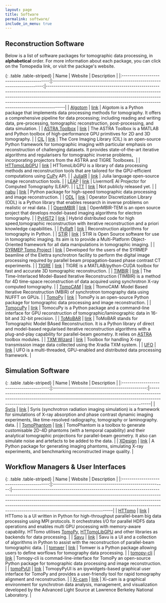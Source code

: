 ```yaml
---
layout: page
title: Software
permalink: software/
include_in_menu: true
---
```


## Reconstruction Software

Below is a list of software packages for tomographic data processing, in
**alphabetical** order. For more information about each package, you can click on
the Tomopedia link, or visit the package's website.

[//]: # (Note: you can use http://www.tablesgenerator.com/markdown_tables to more easily)
[//]: # (edit the markdown table.)

{: .table .table-striped}
|                   Name                    |                        Website                                            | Description                                                                                                                                                                                                                                                                                                                     |
|:-----------------------------------------:|:-------------------------------------------------------------------------:|---------------------------------------------------------------------------------------------------------------------------------------------------------------------------------------------------------------------------------------------------------------------------------------------------------------------------------|
| [Algotom](/software/algotom/)             |  [link](https://algotom.readthedocs.io/)                                  | Algotom is a Python package that implements data processing methods for tomography. It offers a comprehensive pipeline for data processing; including reading and writing data, pre-processing, tomographic reconstruction, post-processing, and data simulation.                                                               |
| [ASTRA Toolbox](/software/astra/)         |  [link](http://www.astra-toolbox.com/)                                    | The ASTRA Toolbox is a MATLAB and Python toolbox of high-performance GPU primitives for 2D and 3D tomography.                                                                                                                                                                                                                   |
| [CIL](/software/cil/)                     |  [link](https://www.ccpi.ac.uk/CIL)                                       | The Core Imaging Library (CIL) is an open-source Python framework for tomographic imaging with particular emphasis on reconstruction of challenging datasets. It provides state-of-the-art iterative algorithms and regularisers for tomographic inverse problems, incorporating projectors from the ASTRA and TIGRE Toolboxes. |
| [HTTomoLibGPU](/software/httomolibgpu/)   |  [link](https://github.com/DiamondLightSource/httomolibgpu)               | HTTomoLibGPU is a library of data processing methods and reconstruction tools that are tailored for the GPU-efficient computations using [CuPy](https://cupy.dev/) API.                                                                                                                                                         |
| [JuliaIR](/software/juliair)              |  [link](https://github.com/JuliaImageRecon)                               | Julia language open-source image reconstruction tools.                                                                                                                                                                                                                                                                          |
| [LEAP](/software/leap)                    |  [link](https://github.com/llnl/leap)                                     | LivermorE AI Projector for Computed Tomography (LEAP).                                                                                                                                                                                                                                                                          |
| [LTT](/software/ltt)                      |  [link](https://nci.llnl.gov/content/assets/docs/ChampleyALSmeeting.pdf)  | Not publicly released yet.                                                                                                                                                                                                                                                                                                      |
| [nabu](/software/nabu)                    |  [link](https://gitlab.esrf.fr/tomotools/nabu)                            | Python package for high-speed tomographic data processing and image reconstruction.                                                                                                                                                                                                                                             |
| [ODL](/software/odl)                      |  [link](https://github.com/odlgroup/odl)                                  | Operator Discretization Library (ODL) is a Python library that enables research in inverse problems on realistic or real data.                                                                                                                                                                                                  |
| [OpenMBIR](/software/openmbir/)           |  [link](https://github.com/OpenMBIR/OpenMBIR-TEM)                         | OpenMBIR-TEM is an open source project that develops model-based imaging algorithms for electron tomography.                                                                                                                                                                                                                    |
| [PyHST2](/software/pyhst2/)               |  [link](https://forge.epn-campus.eu/projects/pyhst2)                      | Hybrid distributed code for high speed,tomographic reconstruction with iterative reconstruction and a priori knowledge capabilities.                                                                                                                                                                                            |
| [PyRaft](/software/pyraft/)               |  [link](https://github.com/exmiqueles/pyraft)                             | Reconstruction algorithms for tomography in Python.                                                                                                                                                                                                                                                                             |
| [STIR](/software/stir/)                   |  [link](http://stir.sourceforge.net/)                                     | STIR is Open Source software for use in tomographic imaging. Its aim is to provide a Multi-Platform Object-Oriented framework for all data manipulations in tomographic imaging.                                                                                                                                                |
| [SYRMEP Tomo Project](/software/syrmep/)  |  [link](https://github.com/ElettraSciComp/)                               | Developed for the users of the SYRMEP beamline of the Elettra synchrotron facility to perform the digital image processing required by parallel beam propagation-based phase contrast CT experiments.                                                                                                                           |
| [TIGRE](/software/tigre/)                 |  [link](https://github.com/CERN/TIGRE)                                    | TIGRE is a MATLAB/python-CUDA toolbox for fast and accurate 3D tomographic reconstruction.                                                                                                                                                                                                                                      |
| [TIMBIR](/software/timbir/)               |  [link](http://timbir.readthedocs.io/)                                    | The Time-Interlaced Model-Based Iterative Reconstruction (TIMBIR) is a method for 4D time-space reconstruction of data acquired using synchrotron X-ray computed tomography.                                                                                                                                                    |
| [TomoCAM](/software/tomocam)              |  [link](https://github.com/lbl-camera/tomocam)                            | TtomoCAM: Model Based Iterative Reconstruction (MBIR) of synchrotron tomography data using NUFFT on GPUs.                                                                                                                                                                                                                       |
| [TomoPy](/software/tomopy)                |  [link](http://tomopy.readthedocs.io/)                                    | TomoPy is an open-source Python package for tomographic data processing and image reconstruction.                                                                                                                                                                                                                               |
| [TomocuPy](/software/tomocupy)            |  [link](http://tomocupy.readthedocs.io/)                                  | TomocuPy is a Python package and a command-line interface for GPU reconstruction of tomographic/laminographic data in 16-bit and 32-bit precision.                                                                                                                                                                              |
| [ToMoBAR](/software/tomobar/)             |  [link](https://dkazanc.github.io/ToMoBAR/)                               | ToMoBAR stands for Tomographic Model BAsed Reconstruction. It is a Python library of direct and model-based regularised iterative reconstruction algorithms with a plug-and-play capability for parallel-beam geometry. It relies on [ASTRA](/software/astra/) toolbox modules.                                                 |
| [TXM Wizard](/software/txm)               |  [link](https://sourceforge.net/projects/txm-wizard/)                     | Toolbox for handling X-ray transmission image data collected using the Xradia TXM system.                                                                                                                                                                                                                                       |
| [UFO](/software/ufo/)                     |  [link](http://ufo-core.readthedocs.io/)                                  | UFO is a multi-threaded, GPU-enabled and distributed data processing framework.                                                                                                                                                                                                                                                 | 

## Simulation Software

{: .table .table-striped}
|                   Name                    |                        Website                  | Description                                                                                                                                                                                                                              |
|:-----------------------------------------:|:-----------------------------------------------:|------------------------------------------------------------------------------------------------------------------------------------------------------------------------------------------------------------------------------------------|
|  [Syris](/software/syris/)                | [link](https://github.com/ufo-kit/syris)        | Syris (synchrotron radiation imaging simulation) is a framework for simulations of X-ray absorption and phase contrast dynamic imaging experiments, like time-resolved radiography, tomography or laminography. data.                    |
|  [TomoPhantom](/software/tomophantom/)    | [link](https://dkazanc.github.io/TomoPhantom/)  | TomoPhantom is a toolbox to generate customisable 2D-4D phantoms (with a temporal capability) and their analytical tomographic projections for parallel-beam geometry. It also can simulate noise and artefacts to be added to the data. |
|  [XDesign](/software/xdesign/)            | [link](https://xdesign.readthedocs.io)          | A Python package for generating imaging phantoms, simulating X-ray experiments, and benchmarking reconstructed image quality.                                                                                                            |



## Workflow Managers & User Interfaces


{: .table .table-striped}
|                   Name                    |                        Website                           | Description                                                                                                                                                                                                                                                                                                                                                              |
|:-----------------------------------------:|:--------------------------------------------------------:|--------------------------------------------------------------------------------------------------------------------------------------------------------------------------------------------------------------------------------------------------------------------------------------------------------------------------------------------------------------------------|
|  [HTTomo](/software/httomo/)              | [link](https://diamondlightsource.github.io/httomo/)     | HTTomo is a UI written in Python for high-throughput parallel-beam big data processing using MPI protocols. It orchestrates I/O for parallel HDF5 data operations and enables multi GPU processing with memory-aware capability. HTTomo utilises [TomoPy](/software/tomopy), [HTTomoLibGPU](/software/httomolibgpu) and other libraries as backends for data processing. |
|  [Savu](/software/savu/)                  | [link](https://savu.readthedocs.io)                      | Savu is a UI and a collection of algorithms in Python to assist with the reconstruction of parallel-beam tomographic data.                                                                                                                                                                                                                                               |
|  [tomwer](/software/tomwer/)              | [link](https://gitlab.esrf.fr/tomotools/tomwer)          | Tomwer is a Python package allowing users to define worflows for tomography data processing.                                                                                                                                                                                                                                                                             |
|  [tomopy-cli](/software/tomopycli/)       | [link](https://tomopycli.readthedocs.io/)                | Tomopy-cli is commad-line-interface for TomoPy an open-source Python package for tomographic data processing and image reconstruction.                                                                                                                                                                                                                                   |
|  [tomoPyUI](/software/tomopyui/)          | [link](https://tomopyui.readthedocs.io/en/latest/)       | TomopyPyUI is an ipywidgets-based graphical user interface for TomoPy and provides a user-friendly tool for rapid tomography alignment and reconstruction.                                                                                                                                                                                                               |
|  [Xi-cam](/software/xi-cam/)              | [link](https://github.com/ronpandolfi/Xi-cam)            | Xi-cam is a graphical environment for synchrotron data analysis, management, and visualization developed by the Advanced Light Source at Lawrence Berkeley National Laboratory.                                                                                                                                                                                          |
